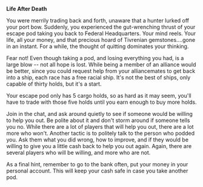 <!-- TITLE: Life After Death -->
<!-- SUBTITLE: A quick summary of Life After Death -->

**Life After Death**

You were merrily trading back and forth, unaware that a hunter lurked off your port bow. Suddenly, you experienced the gut-wrenching thrust of your escape pod taking you back to Federal Headquarters. Your mind reels. Your life, all your money, and that precious hoard of Tivrenian gemstones....gone in an instant. For a while, the thought of quitting dominates your thinking.

Fear not! Even though taking a pod, and losing everything you had, is a large blow -- not all hope is lost. While being a member of an alliance would be better, since you could request help from your alliancemates to get back into a ship, each race has a free racial ship. It's not the best of ships, only capable of thirty holds, but it's a start.

Your escape pod only has 5 cargo holds, so as hard as it may seem, you'll have to trade with those five holds until you earn enough to buy more holds.

Join in the chat, and ask around quietly to see if someone would be willing to help you out. Be polite about it and don't storm around if someone tells you no. While there are a lot of players that will help you out, there are a lot more who won't. Another tactic is to politely talk to the person who podded you. Ask them what you did wrong, how to improve, and if they would be willing to give you a little cash back to help you out again. Again, there are several players who will be willing, and more who are not.

As a final hint, remember to go to the bank often, put your money in your personal account. This will keep your cash safe in case you take another pod.
